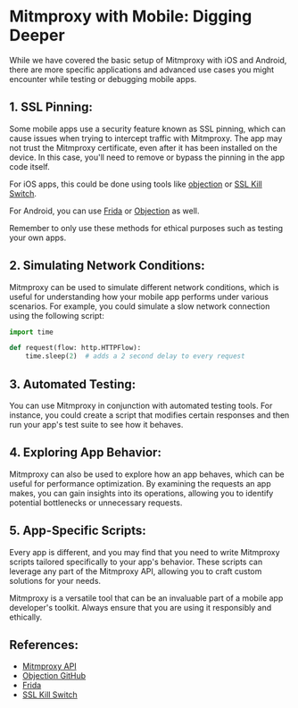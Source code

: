 # Mitmproxy with Mobile: Digging Deeper

While we have covered the basic setup of Mitmproxy with iOS and Android, there are more specific applications and advanced use cases you might encounter while testing or debugging mobile apps.

## 1. SSL Pinning:

Some mobile apps use a security feature known as SSL pinning, which can cause issues when trying to intercept traffic with Mitmproxy. The app may not trust the Mitmproxy certificate, even after it has been installed on the device. In this case, you'll need to remove or bypass the pinning in the app code itself.

For iOS apps, this could be done using tools like [objection](https://github.com/sensepost/objection) or [SSL Kill Switch](https://github.com/nabla-c0d3/ssl-kill-switch2).

For Android, you can use [Frida](https://www.frida.re/) or [Objection](https://github.com/sensepost/objection) as well.

Remember to only use these methods for ethical purposes such as testing your own apps.

## 2. Simulating Network Conditions:

Mitmproxy can be used to simulate different network conditions, which is useful for understanding how your mobile app performs under various scenarios. For example, you could simulate a slow network connection using the following script:

```python
import time

def request(flow: http.HTTPFlow):
    time.sleep(2)  # adds a 2 second delay to every request
```

## 3. Automated Testing:

You can use Mitmproxy in conjunction with automated testing tools. For instance, you could create a script that modifies certain responses and then run your app's test suite to see how it behaves.

## 4. Exploring App Behavior:

Mitmproxy can also be used to explore how an app behaves, which can be useful for performance optimization. By examining the requests an app makes, you can gain insights into its operations, allowing you to identify potential bottlenecks or unnecessary requests.

## 5. App-Specific Scripts:

Every app is different, and you may find that you need to write Mitmproxy scripts tailored specifically to your app's behavior. These scripts can leverage any part of the Mitmproxy API, allowing you to craft custom solutions for your needs.

Mitmproxy is a versatile tool that can be an invaluable part of a mobile app developer's toolkit. Always ensure that you are using it responsibly and ethically.

## References:

* [Mitmproxy API](https://docs.mitmproxy.org/stable/addons-overview/)
* [Objection GitHub](https://github.com/sensepost/objection)
* [Frida](https://www.frida.re/)
* [SSL Kill Switch](https://github.com/nabla-c0d3/ssl-kill-switch2)